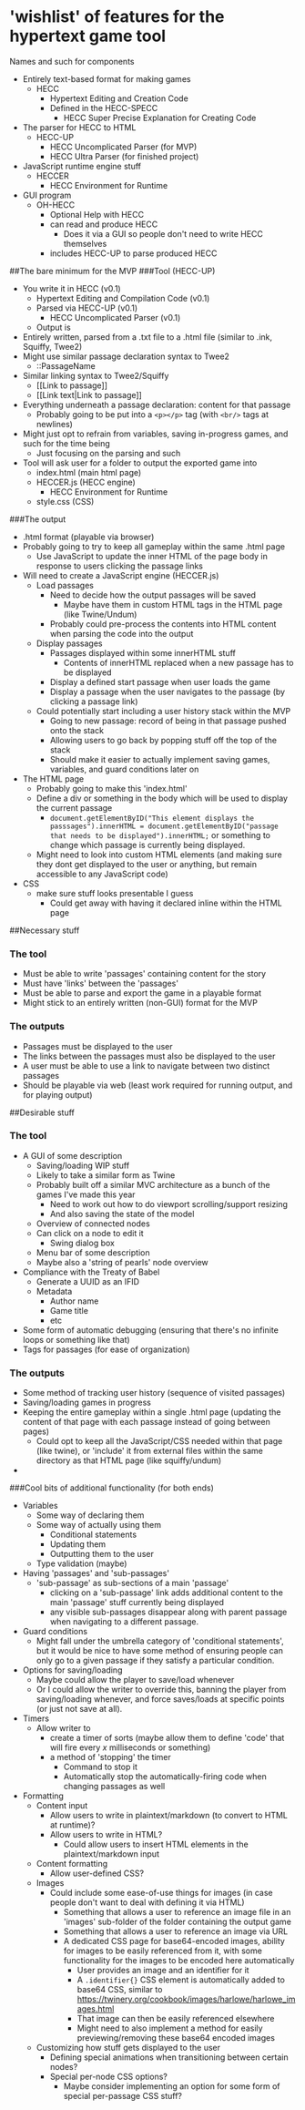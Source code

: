 # 'wishlist' of features for the hypertext game tool

Names and such for components
* Entirely text-based format for making games
    * HECC
        * Hypertext Editing and Creation Code
        * Defined in the HECC-SPECC
            * HECC Super Precise Explanation for Creating Code
* The parser for HECC to HTML
    * HECC-UP
        * HECC Uncomplicated Parser (for MVP)
        * HECC Ultra Parser (for finished project)
* JavaScript runtime engine stuff
    * HECCER
        * HECC Environment for Runtime
* GUI program
    * OH-HECC
        * Optional Help with HECC
        * can read and produce HECC
            * Does it via a GUI so people don't need to write HECC themselves
        * includes HECC-UP to parse produced HECC

##The bare minimum for the MVP
###Tool (HECC-UP)
* You write it in HECC (v0.1)
    * Hypertext Editing and Compilation Code (v0.1)
    * Parsed via HECC-UP (v0.1)
        * HECC Uncomplicated Parser (v0.1)
    * Output is 
* Entirely written, parsed from a .txt file to a .html file (similar to .ink, Squiffy, Twee2)
* Might use similar passage declaration syntax to Twee2
    * ::PassageName
* Similar linking syntax to Twee2/Squiffy
    * [[Link to passage]]
    * [[Link text|Link to passage]]
* Everything underneath a passage declaration: content for that passage
    * Probably going to be put into a `<p></p>` tag (with `<br/>` tags at newlines)
* Might just opt to refrain from variables, saving in-progress games, and such for the time being
    * Just focusing on the parsing and such
* Tool will ask user for a folder to output the exported game into
    * index.html (main html page)
    * HECCER.js (HECC engine)
        * HECC Environment for Runtime
    * style.css (CSS)

###The output
* .html format (playable via browser)
* Probably going to try to keep all gameplay within the same .html page
    * Use JavaScript to update the inner HTML of the page body in response to users clicking the passage links
* Will need to create a JavaScript engine (HECCER.js)
    * Load passages
        * Need to decide how the output passages will be saved
            * Maybe have them in custom HTML tags in the HTML page (like Twine/Undum)
        * Probably could pre-process the contents into HTML content when parsing the code into the output
    * Display passages
        * Passages displayed within some innerHTML stuff
            * Contents of innerHTML replaced when a new passage has to be displayed
        * Display a defined start passage when user loads the game
        * Display a passage when the user navigates to the passage (by clicking a passage link)
    * Could potentially start including a user history stack within the MVP
        * Going to new passage: record of being in that passage pushed onto the stack
        * Allowing users to go back by popping stuff off the top of the stack
        * Should make it easier to actually implement saving games, variables, and guard conditions later on
* The HTML page
    * Probably going to make this 'index.html'
    * Define a div or something in the body which will be used to display the current passage
        * `document.getElementByID("This element displays the passsages").innerHTML = document.getElementByID("passage that needs to be displayed").innerHTML;` or something to change which passage is currently being displayed.
    * Might need to look into custom HTML elements (and making sure they dont get displayed to the user or anything, but remain accessible to any JavaScript code)
* CSS
    * make sure stuff looks presentable I guess
        * Could get away with having it declared inline within the HTML page

##Necessary stuff
### The tool
* Must be able to write 'passages' containing content for the story
* Must have 'links' between the 'passages'
* Must be able to parse and export the game in a playable format
* Might stick to an entirely written (non-GUI) format for the MVP

### The outputs
* Passages must be displayed to the user
* The links between the passages must also be displayed to the user
* A user must be able to use a link to navigate between two distinct passages
* Should be playable via web (least work required for running output, and for playing output)

##Desirable stuff
### The tool
* A GUI of some description
    * Saving/loading WIP stuff
    * Likely to take a similar form as Twine
    * Probably built off a similar MVC architecture as a bunch of the games I've made this year
        * Need to work out how to do viewport scrolling/support resizing
        * And also saving the state of the model
    * Overview of connected nodes
    * Can click on a node to edit it
        * Swing dialog box
    * Menu bar of some description
    * Maybe also a 'string of pearls' node overview
* Compliance with the Treaty of Babel
    * Generate a UUID as an IFID
    * Metadata
        * Author name
        * Game title
        * etc
* Some form of automatic debugging (ensuring that there's no infinite loops or something like that)
* Tags for passages (for ease of organization)

### The outputs
* Some method of tracking user history (sequence of visited passages)
* Saving/loading games in progress
* Keeping the entire gameplay within a single .html page (updating the content of that page with each passage instead of going between pages)
    * Could opt to keep all the JavaScript/CSS needed within that page (like twine), or 'include' it from external files within the same directory as that HTML page (like squiffy/undum)
* 

###Cool bits of additional functionality (for both ends)
* Variables
    * Some way of declaring them
    * Some way of actually using them
        * Conditional statements
        * Updating them
        * Outputting them to the user
    * Type validation (maybe)
* Having 'passages' and 'sub-passages'
    * 'sub-passage' as sub-sections of a main 'passage'
        * clicking on a 'sub-passage' link adds additional content to the main 'passage' stuff currently being displayed
        * any visible sub-passages disappear along with parent passage when navigating to a different passage.
* Guard conditions
    * Might fall under the umbrella category of 'conditional statements', but it would be nice to have some method of ensuring people can only go to a given passage if they satisfy a particular condition.
* Options for saving/loading
    * Maybe could allow the player to save/load whenever
    * Or I could allow the writer to override this, banning the player from saving/loading whenever, and force saves/loads at specific points (or just not save at all).
* Timers
    * Allow writer to
        * create a timer of sorts (maybe allow them to define 'code' that will fire every *x* milliseconds or something)
        * a method of 'stopping' the timer
            * Command to stop it
            * Automatically stop the automatically-firing code when changing passages as well
* Formatting
    * Content input
        * Allow users to write in plaintext/markdown (to convert to HTML at runtime)?
        * Allow users to write in HTML?
            * Could allow users to insert HTML elements in the plaintext/markdown input
    * Content formatting
        * Allow user-defined CSS?
    * Images
        * Could include some ease-of-use things for images (in case people don't want to deal with defining it via HTML)
            * Something that allows a user to reference an image file in an 'images' sub-folder of the folder containing the output game
            * Something that allows a user to reference an image via URL
            * A dedicated CSS page for base64-encoded images, ability for images to be easily referenced from it, with some functionality for the images to be encoded here automatically
                * User provides an image and an identifier for it
                * A ```.identifier{}``` CSS element is automatically added to base64 CSS, similar to https://twinery.org/cookbook/images/harlowe/harlowe_images.html
                * That image can then be easily referenced elsewhere
                * Might need to also implement a method for easily previewing/removing these base64 encoded images
    * Customizing how stuff gets displayed to the user
        * Defining special animations when transitioning between certain nodes?
        * Special per-node CSS options?
            * Maybe consider implementing an option for some form of special per-passage CSS stuff?